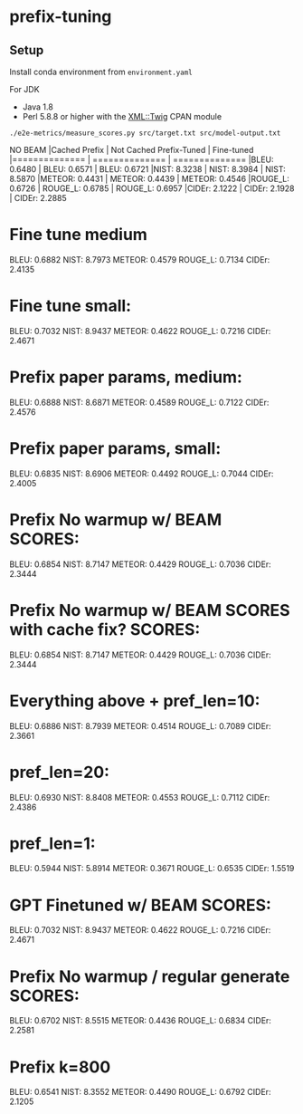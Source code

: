 # prefix-tuning

## Setup
Install conda environment from `environment.yaml`

For JDK
- Java 1.8
- Perl 5.8.8 or higher with the [XML::Twig](http://search.cpan.org/~mirod/XML-Twig-3.49/Twig.pm) CPAN module


```
./e2e-metrics/measure_scores.py src/target.txt src/model-output.txt 
```

NO BEAM
|Cached Prefix       | Not Cached Prefix-Tuned   | Fine-tuned
|==============      | ==============            | ==============
|BLEU: 0.6480        | BLEU: 0.6571              | BLEU: 0.6721
|NIST: 8.3238        | NIST: 8.3984              | NIST: 8.5870
|METEOR: 0.4431      | METEOR: 0.4439            | METEOR: 0.4546
|ROUGE_L: 0.6726     | ROUGE_L: 0.6785           | ROUGE_L: 0.6957
|CIDEr: 2.1222       | CIDEr: 2.1928             | CIDEr: 2.2885


Fine tune medium
==============
BLEU: 0.6882
NIST: 8.7973
METEOR: 0.4579
ROUGE_L: 0.7134
CIDEr: 2.4135

Fine tune small:
==============
BLEU: 0.7032
NIST: 8.9437
METEOR: 0.4622
ROUGE_L: 0.7216
CIDEr: 2.4671

Prefix paper params, medium:
==============
BLEU: 0.6888
NIST: 8.6871
METEOR: 0.4589
ROUGE_L: 0.7122
CIDEr: 2.4576

Prefix paper params, small:
==============
BLEU: 0.6835
NIST: 8.6906
METEOR: 0.4492
ROUGE_L: 0.7044
CIDEr: 2.4005

Prefix No warmup w/ BEAM SCORES:
==============
BLEU: 0.6854
NIST: 8.7147
METEOR: 0.4429
ROUGE_L: 0.7036
CIDEr: 2.3444

Prefix No warmup w/ BEAM SCORES with cache fix? SCORES:
==============
BLEU: 0.6854
NIST: 8.7147
METEOR: 0.4429
ROUGE_L: 0.7036
CIDEr: 2.3444

Everything above + pref_len=10:
==============
BLEU: 0.6886
NIST: 8.7939
METEOR: 0.4514
ROUGE_L: 0.7089
CIDEr: 2.3661

pref_len=20:
==============
BLEU: 0.6930
NIST: 8.8408
METEOR: 0.4553
ROUGE_L: 0.7112
CIDEr: 2.4386

pref_len=1:
==============
BLEU: 0.5944
NIST: 5.8914
METEOR: 0.3671
ROUGE_L: 0.6535
CIDEr: 1.5519

GPT Finetuned w/ BEAM SCORES:
==============
BLEU: 0.7032
NIST: 8.9437
METEOR: 0.4622
ROUGE_L: 0.7216
CIDEr: 2.4671


Prefix No warmup / regular generate SCORES:
==============
BLEU: 0.6702
NIST: 8.5515
METEOR: 0.4436
ROUGE_L: 0.6834
CIDEr: 2.2581


Prefix k=800
==============
BLEU: 0.6541
NIST: 8.3552
METEOR: 0.4490
ROUGE_L: 0.6792
CIDEr: 2.1205






